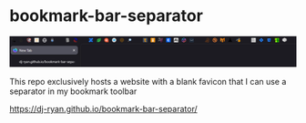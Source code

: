 # bookmark-bar-separator

![bookmarks](Screenshot.png)

This repo exclusively hosts a website with a blank favicon that I can use a separator in my bookmark toolbar

https://dj-ryan.github.io/bookmark-bar-separator/
